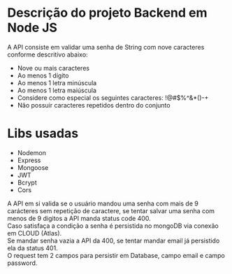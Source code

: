 <h1>Descrição do projeto Backend em Node JS</h1>
<p>A API consiste em validar uma senha de String com nove caracteres conforme descritivo abaixo:</p>
<ul>
  <li>Nove ou mais caracteres</li>
  <li>Ao menos 1 dígito</li>
  <li>Ao menos 1 letra minúscula</li>
  <li>Ao menos 1 letra maiúscula</li>
  <li>Considere como especial os seguintes caracteres: !@#$%^&*()-+</li>
  <li>Não possuir caracteres repetidos dentro do conjunto</li>
</ul>
<h1>Libs usadas</h1>
<ul>
  <li>Nodemon</li>
  <li>Express</li>
  <li>Mongoose</li>
  <li>JWT</li>
  <li>Bcrypt</li>
  <li>Cors</li>
</ul>
<p>A API em si valida se o usuário mandou uma senha com mais de 9 carácteres sem repetição de caractere, se tentar salvar uma senha com menos de 9 digitos a API manda status code 400.<br>
Caso satisfaça a condição a senha é persistida no mongoDB via conexão em CLOUD (Atlas).<br>
Se mandar senha vazia a API da 400, se tentar mandar email já persistido ela da status 401.<br>
O request tem 2 campos para persistir em Database, campo email e campo password.
</p>




